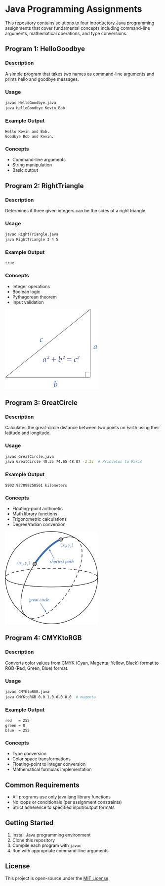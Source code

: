 # Java Programming Assignments

This repository contains solutions to four introductory Java programming assignments that cover fundamental concepts including command-line arguments, mathematical operations, and type conversions.

## Program 1: HelloGoodbye

### Description
A simple program that takes two names as command-line arguments and prints hello and goodbye messages.

### Usage
```bash
javac HelloGoodbye.java
java HelloGoodbye Kevin Bob
```

### Example Output
```
Hello Kevin and Bob.
Goodbye Bob and Kevin.
```

### Concepts
- Command-line arguments
- String manipulation
- Basic output

## Program 2: RightTriangle

### Description
Determines if three given integers can be the sides of a right triangle.

### Usage
```bash
javac RightTriangle.java
java RightTriangle 3 4 5
```

### Example Output
```
true
```

### Concepts
- Integer operations
- Boolean logic
- Pythagorean theorem
- Input validation

<img src="right-triangle.png" width="300" height="258">


## Program 3: GreatCircle

### Description
Calculates the great-circle distance between two points on Earth using their latitude and longitude.

### Usage
```bash
javac GreatCircle.java
java GreatCircle 40.35 74.65 48.87 -2.33  # Princeton to Paris
```

### Example Output
```
5902.927099258561 kilometers
```

### Concepts
- Floating-point arithmetic
- Math library functions
- Trigonometric calculations
- Degree/radian conversion

<img src="great-circle.png" width="300" height="300">

## Program 4: CMYKtoRGB

### Description
Converts color values from CMYK (Cyan, Magenta, Yellow, Black) format to RGB (Red, Green, Blue) format.

### Usage
```bash
javac CMYKtoRGB.java
java CMYKtoRGB 0.0 1.0 0.0 0.0  # magenta
```

### Example Output
```
red   = 255
green = 0
blue  = 255
```

### Concepts
- Type conversion
- Color space transformations
- Floating-point to integer conversion
- Mathematical formulas implementation

## Common Requirements
- All programs use only java.lang library functions
- No loops or conditionals (per assignment constraints)
- Strict adherence to specified input/output formats

## Getting Started
1. Install Java programming environment
2. Clone this repository
3. Compile each program with `javac`
4. Run with appropriate command-line arguments

## License
This project is open-source under the [MIT License](LICENSE).
